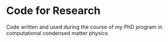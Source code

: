 # Code for Research

Code written and used during the course of my PhD program in computational condensed matter physics

